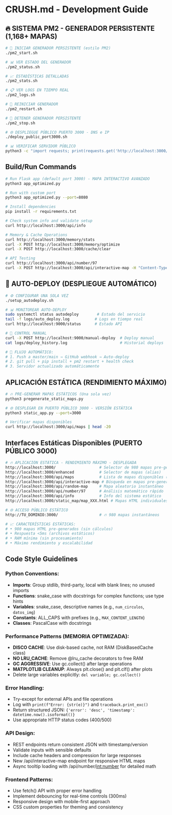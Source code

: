 # CRUSH.md - Development Guide

## 🔥 SISTEMA PM2 - GENERADOR PERSISTENTE (1,168+ MAPAS)
```bash
# 🚀 INICIAR GENERADOR PERSISTENTE (estilo PM2)
./pm2_start.sh

# 📊 VER ESTADO DEL GENERADOR
./pm2_status.sh

# 📈 ESTADÍSTICAS DETALLADAS
./pm2_stats.sh

# 📋 VER LOGS EN TIEMPO REAL
./pm2_logs.sh

# 🔄 REINICIAR GENERADOR
./pm2_restart.sh

# 🛑 DETENER GENERADOR PERSISTENTE
./pm2_stop.sh

# 🌐 DESPLIEGUE PÚBLICO PUERTO 3000 - DNS e IP 
./deploy_public_port3000.sh

# 📊 VERIFICAR SERVIDOR PÚBLICO
python3 -c "import requests; print(requests.get('http://localhost:3000/api/info').json())"
```

## Build/Run Commands
```bash
# Run Flask app (default port 3000) - MAPA INTERACTIVO AVANZADO
python3 app_optimized.py

# Run with custom port
python3 app_optimized.py --port=8080

# Install dependencies
pip install -r requirements.txt

# Check system info and validate setup
curl http://localhost:3000/api/info

# Memory & Cache Operations
curl http://localhost:3000/memory/stats
curl -X POST http://localhost:3000/memory/optimize
curl -X POST http://localhost:3000/cache/clear

# API Testing
curl http://localhost:3000/api/number/97
curl -X POST http://localhost:3000/api/interactive-map -H "Content-Type: application/json" -d '{"num_circulos": 10, "divisiones_por_circulo": 24}'
```

## 🚀 AUTO-DEPLOY (DESPLIEGUE AUTOMÁTICO)
```bash
# ⚙️ CONFIGURAR UNA SOLA VEZ
./setup_autodeploy.sh

# 📊 MONITOREAR AUTO-DEPLOY
sudo systemctl status autodeploy        # Estado del servicio
tail -f logs/auto_deploy.log           # Logs en tiempo real
curl http://localhost:9000/status      # Estado API

# 🔧 CONTROL MANUAL
curl -X POST http://localhost:9000/manual-deploy  # Deploy manual
cat logs/deploy_history.log                       # Historial deploys

# 🔄 FLUJO AUTOMÁTICO:
# 1. Push a master/main → GitHub webhook → Auto-deploy
# 2. git pull + pip install + pm2 restart + health check
# 3. Servidor actualizado automáticamente
```

## APLICACIÓN ESTÁTICA (RENDIMIENTO MÁXIMO)
```bash
# 🔥 PRE-GENERAR MAPAS ESTÁTICOS (Una sola vez)
python3 pregenerate_static_maps.py

# 🌐 DESPLEGAR EN PUERTO PÚBLICO 3000 - VERSIÓN ESTÁTICA
python3 static_app.py --port=3000

# Verificar mapas disponibles
curl http://localhost:3000/api/maps | head -20
```

## Interfaces Estáticas Disponibles (PUERTO PÚBLICO 3000)
```bash
# 🔥 APLICACIÓN ESTÁTICA - RENDIMIENTO MÁXIMO - DESPLEGADA
http://localhost:3000/                   # Selector de 980 mapas pre-generados
http://localhost:3000/enhanced           # Selector de mapas (alias)
http://localhost:3000/api/maps           # Lista de mapas disponibles (JSON)
http://localhost:3000/api/interactive-map # Búsqueda en mapas pre-generados (POST)
http://localhost:3000/api/random-map     # Mapa aleatorio instantáneo
http://localhost:3000/api/number/97      # Análisis matemático rápido
http://localhost:3000/api/info           # Info del sistema estático
http://localhost:3000/static_map/map_XXX.html # Mapas HTML individuales

# 🌐 ACCESO PÚBLICO ESTÁTICO
http://TU_DOMINIO:3000/                  # 🔥 980 mapas instantáneos

# 📈 CARACTERÍSTICAS ESTÁTICAS:
# • 980 mapas HTML pre-generados (sin cálculos)
# • Respuesta <5ms (archivos estáticos)
# • RAM mínima (sin procesamiento)
# • Máximo rendimiento y escalabilidad
```

## Code Style Guidelines

### Python Conventions:
- **Imports**: Group stdlib, third-party, local with blank lines; no unused imports
- **Functions**: snake_case with docstrings for complex functions; use type hints
- **Variables**: snake_case, descriptive names (e.g., `num_circulos`, `datos_img`)
- **Constants**: ALL_CAPS with prefixes (e.g., `MAX_CONTENT_LENGTH`)
- **Classes**: PascalCase with docstrings

### Performance Patterns (MEMORIA OPTIMIZADA):
- **DISCO CACHE**: Use disk-based cache, not RAM (DiskBasedCache class)
- **NO LRU_CACHE**: Remove @lru_cache decorators to free RAM
- **GC AGGRESSIVE**: Use gc.collect() after large operations
- **MATPLOTLIB CLEANUP**: Always plt.close() and plt.clf() after plots
- Delete large variables explicitly: `del variable; gc.collect()`

### Error Handling:
- Try-except for external APIs and file operations
- Log with `print(f"Error: {str(e)}")` and `traceback.print_exc()`
- Return structured JSON: `{'error': 'desc', 'timestamp': datetime.now().isoformat()}`
- Use appropriate HTTP status codes (400/500)

### API Design:
- REST endpoints return consistent JSON with timestamp/version
- Validate inputs with sensible defaults
- Include cache headers and compression for large responses
- New /api/interactive-map endpoint for responsive HTML maps
- Async tooltip loading with /api/number/<int:number> for detailed math

### Frontend Patterns:
- Use fetch() API with proper error handling
- Implement debouncing for real-time controls (300ms)
- Responsive design with mobile-first approach
- CSS custom properties for theming and consistency